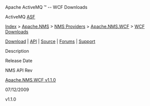 Apache ActiveMQ ™ -- WCF Downloads 

ActiveMQ [ASF](http://www.apache.org)

[Index](index.html) > [Apache.NMS](apachenms.html) > [NMS Providers](nms-providers.html) > [Apache.NMS.WCF](apachenmswcf.html) > [WCF Downloads](wcf-downloads.html)

[Download](download.html) | [API](nms-api.html) | [Source](source.html) | [Forums](http://activemq.apache.org/discussion-forums.html) | [Support](http://activemq.apache.org/support.html)

Description

Release Date

NMS API Rev

[Apache.NMS.WCF v1.1.0](apachenmswcf-v110.html)

07/12/2009

v1.1.0



